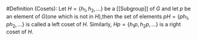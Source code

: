 #Definition 
(Cosets): Let $H=\{h_1,h_2,\ldots\}$ be a [[Subgroup]] of $G$ and let $p$ be an element of $G($one which is not in $H)$,then the set of elements $pH=\{ph_1,ph_2,\ldots\}$ is called a left coset of $H.$ Similarly, $Hp=\{h_1p,h_2p,\ldots\}$ is a right coset of $H.$
